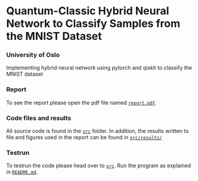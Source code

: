 # Quantum-Classic Hybrid Neural Network to Classify Samples from the MNIST Dataset
### University of Oslo

Implementing hybrid neural network using pytorch and qiskit to classify the MNIST dataset

### Report
To see the report please open the pdf file named [`report.pdf`](https://github.com/philipkarim/Neural-Network-with-Quantum-Circuits/report.pdf).

### Code files and results
All source code is found in the [`src`](https://github.com/philipkarim/Neural-Network-with-Quantum-Circuits/tree/main/src) folder. In addition, the results written to file and figures used in the report can be found in [`src/results/`](https://github.com/philipkarim/Neural-Network-with-Quantum-Circuits/tree/main/src/Results)

### Testrun
To testrun the code please head over to [`src`](https://github.com/philipkarim/Neural-Network-with-Quantum-Circuits/tree/main/src). Run the program as explained in [`README.md`](https://github.com/philipkarim/Neural-Network-with-Quantum-Circuits/blob/main/src/README.md).
